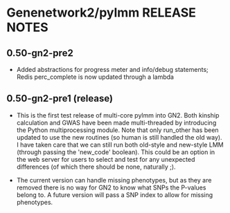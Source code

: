 # Genenetwork2/pylmm RELEASE NOTES 

## 0.50-gn2-pre2

- Added abstractions for progress meter and info/debug statements;
  Redis perc_complete is now updated through a lambda

## 0.50-gn2-pre1 (release)

- This is the first test release of multi-core pylmm into GN2. Both
  kinship calculation and GWAS have been made multi-threaded by
  introducing the Python multiprocessing module. Note that only
  run_other has been updated to use the new routines (so human is
  still handled the old way). I have taken care that we can still run
  both old-style and new-style LMM (through passing the 'new_code'
  boolean). This could be an option in the web server for users to
  select and test for any unexpected differences (of which there
  should be none, naturally ;).

- The current version can handle missing phenotypes, but as they are
  removed there is no way for GN2 to know what SNPs the P-values
  belong to. A future version will pass a SNP index to allow for
  missing phenotypes.


  
